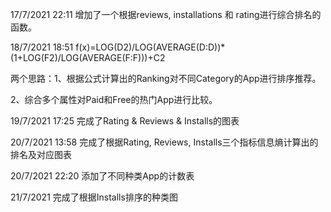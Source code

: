 17/7/2021 22:11 增加了一个根据reviews, installations 和 rating进行综合排名的函数。

18/7/2021 18:51 f(x)=LOG(D2)/LOG(AVERAGE(D:D))*(1+LOG(F2)/LOG(AVERAGE(F:F)))+C2

两个思路：1、根据公式计算出的Ranking对不同Category的App进行排序推荐。

2、综合多个属性对Paid和Free的热门App进行比较。

19/7/2021 17:25 完成了Rating & Reviews & Installs的图表

20/7/2021 13:58 完成了根据Rating, Reviews, Installs三个指标信息熵计算出的排名及对应图表

20/7/2021 22:20 添加了不同种类App的计数表

21/7/2021 完成了根据Installs排序的种类图
